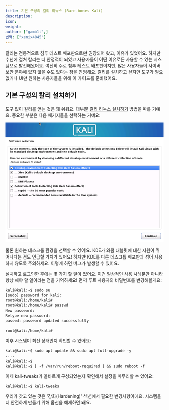 ```yaml
---
title: 기본 구성의 칼리 리눅스 (Bare-bones Kali)
description:
icon:
weight:
author: ["gamb1t",]
번역: ["xenix4845"]
---
```


칼리는 전통적으로 침투 테스트 배포판으로만 권장되어 왔고, 이유가 있었어요. 하지만 수년에 걸쳐 칼리는 더 안정적이 되었고 사용자들이 어떤 이유로든 사용할 수 있는 시스템으로 발전해왔어요. 여전히 주로 침투 테스트 배포판이지만, 많은 사용자들이 사이버 보안 분야에 있지 않을 수도 있다는 점을 인정해요. 칼리를 설치하고 싶지만 도구가 필요 없거나 UI만 원하는 사용자들을 위해 이 가이드를 준비했어요.

## 기본 구성의 칼리 설치하기

도구 없이 칼리를 얻는 것은 꽤 쉬워요. 대부분 [칼리 리눅스 설치하기](/docs/installation/hard-disk-install/) 방법을 따를 거예요. 중요한 부분은 다음 패키지들을 선택하는 거예요:

![](bare-bones-install.png)

물론 원하는 데스크톱 환경을 선택할 수 있어요. KDE가 와콤 태블릿에 대한 지원이 뛰어나다는 점도 언급할 가치가 있어요! 하지만 KDE를 다른 데스크톱 배포판과 섞어 사용하지 않도록 주의하세요. 이렇게 하면 버그가 발생할 수 있어요.

설치하고 로그인한 후에는 몇 가지 할 일이 있어요. 이건 일상적인 사용 사례뿐만 아니라 항상 해야 할 일이라는 점을 기억하세요! 먼저 루트 사용자의 비밀번호를 변경해볼게요:

```console
kali@kali:~$ sudo su
[sudo] password for kali:
root@kali:/home/kali#
root@kali:/home/kali# passwd
New password:
Retype new password:
passwd: password updated successfully

root@kali:/home/kali#
```

이후 시스템이 최신 상태인지 확인할 수 있어요:

```console
kali@kali:~$ sudo apt update && sudo apt full-upgrade -y
....
kali@kali:~$
kali@kali:~$ [ -f /var/run/reboot-required ] && sudo reboot -f
```

이제 kali-tweaks가 올바르게 구성되었는지 확인해서 설정을 마무리할 수 있어요:

```console
kali@kali:~$ kali-tweaks
```

우리가 찾고 있는 것은 '강화(Hardening)' 섹션에서 필요한 변경사항이에요. 시스템을 더 안전하게 만들기 위해 옵션을 해제하면 돼요.
